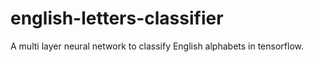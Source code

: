 # english-letters-classifier
A multi layer neural network to classify English alphabets in tensorflow.
